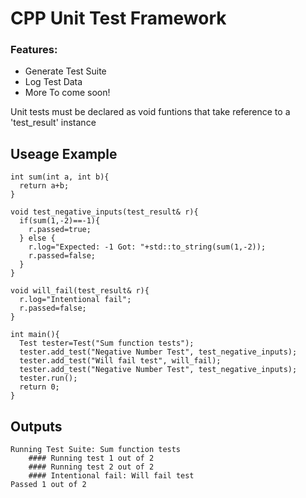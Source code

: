 # CPP Unit Test Framework
### Features:
- Generate Test Suite
- Log Test Data
- More To come soon!

Unit tests must be declared as void funtions that take reference to
a 'test_result' instance

## Useage Example
```
int sum(int a, int b){
  return a+b;
}

void test_negative_inputs(test_result& r){
  if(sum(1,-2)==-1){
    r.passed=true;
  } else {
    r.log="Expected: -1 Got: "+std::to_string(sum(1,-2));
    r.passed=false;
  }
}

void will_fail(test_result& r){
  r.log="Intentional fail";
  r.passed=false;
}

int main(){
  Test tester=Test("Sum function tests");
  tester.add_test("Negative Number Test", test_negative_inputs);
  tester.add_test("Will fail test", will_fail);
  tester.add_test("Negative Number Test", test_negative_inputs);
  tester.run();
  return 0;
}
```

## Outputs
```
Running Test Suite: Sum function tests
	#### Running test 1 out of 2
	#### Running test 2 out of 2
	#### Intentional fail: Will fail test
Passed 1 out of 2
```
